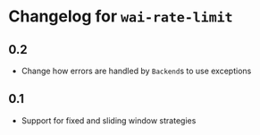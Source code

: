# Changelog for `wai-rate-limit`

## 0.2

- Change how errors are handled by `Backend`s to use exceptions

## 0.1

- Support for fixed and sliding window strategies
